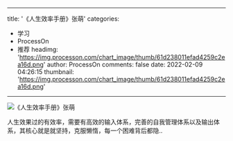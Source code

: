 
---
title: '《人生效率手册》张萌'
categories: 
 - 学习
 - ProcessOn
 - 推荐
headimg: 'https://img.processon.com/chart_image/thumb/61d238011efad4259c2ea16d.png'
author: ProcessOn
comments: false
date: 2022-02-09 04:26:15
thumbnail: 'https://img.processon.com/chart_image/thumb/61d238011efad4259c2ea16d.png'
---

<div>   
<img class="thumb" alt="《人生效率手册》张萌" src="https://img.processon.com/chart_image/thumb/61d238011efad4259c2ea16d.png" referrerpolicy="no-referrer">
<p>人生效果过的有效率，需要有高效的输入体系，完善的自我管理体系以及输出体系，其核心就是就坚持，克服懒惰，每一个困难背后都隐..</p>  
</div>
            